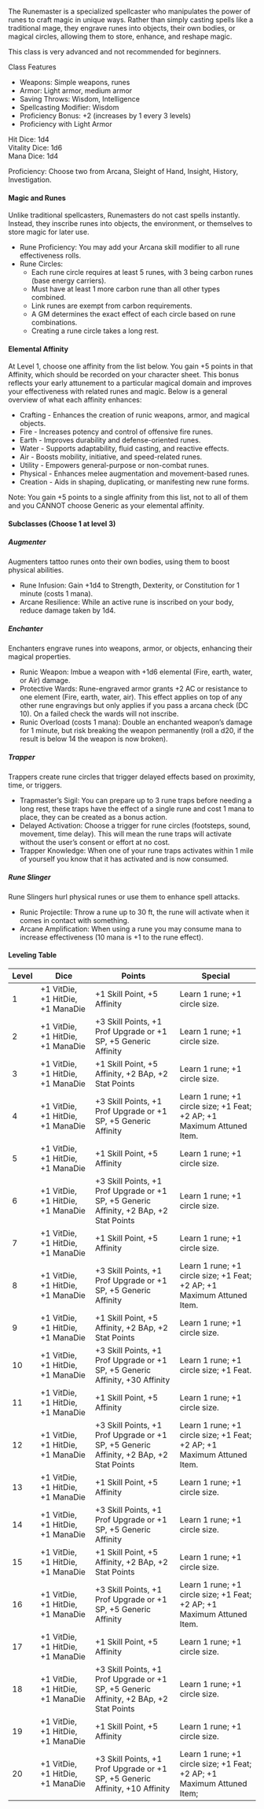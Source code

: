The Runemaster is a specialized spellcaster who manipulates the power of runes to craft magic in unique ways. Rather than simply casting spells like a traditional mage, they engrave runes into objects, their own bodies, or magical circles, allowing them to store, enhance, and reshape magic.

This class is very advanced and not recommended for beginners. 

Class Features
- Weapons: Simple weapons, runes
- Armor: Light armor, medium armor
- Saving Throws: Wisdom, Intelligence
- Spellcasting Modifier: Wisdom
- Proficiency Bonus: +2 (increases by 1 every 3 levels)
- Proficiency with Light Armor

Hit Dice: 1d4  
Vitality Dice: 1d6  
Mana Dice: 1d4

Proficiency: Choose two from Arcana, Sleight of Hand, Insight, History, Investigation.
#### Magic and Runes
Unlike traditional spellcasters, Runemasters do not cast spells instantly. Instead, they inscribe runes into objects, the environment, or themselves to store magic for later use.
- Rune Proficiency: You may add your Arcana skill modifier to all rune effectiveness rolls.
- Rune Circles:
	- Each rune circle requires at least 5 runes, with 3 being carbon runes (base energy carriers).
	- Must have at least 1 more carbon rune than all other types combined.
	- Link runes are exempt from carbon requirements.
	- A GM determines the exact effect of each circle based on rune combinations.
	- Creating a rune circle takes a long rest.
#### Elemental Affinity
At Level 1, choose one affinity from the list below. You gain +5 points in that Affinity, which should be recorded on your character sheet. This bonus reflects your early attunement to a particular magical domain and improves your effectiveness with related runes and magic.
Below is a general overview of what each affinity enhances:
- Crafting - Enhances the creation of runic weapons, armor, and magical objects.
- Fire - Increases potency and control of offensive fire runes.
- Earth - Improves durability and defense-oriented runes.
- Water - Supports adaptability, fluid casting, and reactive effects.
- Air - Boosts mobility, initiative, and speed-related runes.
- Utility - Empowers general-purpose or non-combat runes.
- Physical - Enhances melee augmentation and movement-based runes.
- Creation - Aids in shaping, duplicating, or manifesting new rune forms.

Note: You gain +5 points to a single affinity from this list, not to all of them and you CANNOT choose Generic as your elemental affinity. 
#### Subclasses (Choose 1 at level 3)
##### Augmenter
Augmenters tattoo runes onto their own bodies, using them to boost physical abilities.
- Rune Infusion: Gain +1d4 to Strength, Dexterity, or Constitution for 1 minute (costs 1 mana).
- Arcane Resilience: While an active rune is inscribed on your body, reduce damage taken by 1d4.
##### Enchanter
Enchanters engrave runes into weapons, armor, or objects, enhancing their magical properties.
- Runic Weapon: Imbue a weapon with +1d6 elemental (Fire, earth, water, or Air) damage.
- Protective Wards: Rune-engraved armor grants +2 AC or resistance to one element (Fire, earth, water, air). This effect applies on top of any other rune engravings but only applies if you pass a arcana check (DC 10). On a failed check the wards will not inscribe. 
- Runic Overload (costs 1 mana): Double an enchanted weapon’s damage for 1 minute, but risk breaking the weapon permanently (roll a d20, if the result is below 14 the weapon is now broken).
##### Trapper
Trappers create rune circles that trigger delayed effects based on proximity, time, or triggers.
- Trapmaster’s Sigil: You can prepare up to 3 rune traps before needing a long rest, these traps have the effect of a single rune and cost 1 mana to place, they can be created as a bonus action.
- Delayed Activation: Choose a trigger for rune circles (footsteps, sound, movement, time delay). This will mean the rune traps will activate without the user’s consent or effort at no cost. 
- Trapper Knowledge: When one of your rune traps activates within 1 mile of yourself you know that it has activated and is now consumed. 
##### Rune Slinger
Rune Slingers hurl physical runes or use them to enhance spell attacks.
- Runic Projectile: Throw a rune up to 30 ft, the rune will activate when it comes in contact with something. 
- Arcane Amplification: When using a rune you may consume mana to increase effectiveness (10 mana is +1 to the rune effect).
#### Leveling Table

| Level | Dice                             | Points                                                                                 | Special                                                                 |
| ----- | -------------------------------- | -------------------------------------------------------------------------------------- | ----------------------------------------------------------------------- |
| 1     | +1 VitDie, +1 HitDie, +1 ManaDie | +1 Skill Point, +5 Affinity                                                            | Learn 1 rune; +1 circle size.                                           |
| 2     | +1 VitDie, +1 HitDie, +1 ManaDie | +3 Skill Points, +1 Prof Upgrade or +1 SP, +5 Generic Affinity                         | Learn 1 rune; +1 circle size.                                           |
| 3     | +1 VitDie, +1 HitDie, +1 ManaDie | +1 Skill Point, +5 Affinity, +2 BAp, +2 Stat Points                                    | Learn 1 rune; +1 circle size.                                           |
| 4     | +1 VitDie, +1 HitDie, +1 ManaDie | +3 Skill Points, +1 Prof Upgrade or +1 SP, +5 Generic Affinity                         | Learn 1 rune; +1 circle size; +1 Feat; +2 AP; +1 Maximum Attuned Item.  |
| 5     | +1 VitDie, +1 HitDie, +1 ManaDie | +1 Skill Point, +5 Affinity                                                            | Learn 1 rune; +1 circle size.                                           |
| 6     | +1 VitDie, +1 HitDie, +1 ManaDie | +3 Skill Points, +1 Prof Upgrade or +1 SP, +5 Generic Affinity, +2 BAp, +2 Stat Points | Learn 1 rune; +1 circle size.                                           |
| 7     | +1 VitDie, +1 HitDie, +1 ManaDie | +1 Skill Point, +5 Affinity                                                            | Learn 1 rune; +1 circle size.                                           |
| 8     | +1 VitDie, +1 HitDie, +1 ManaDie | +3 Skill Points, +1 Prof Upgrade or +1 SP, +5 Generic Affinity                         | Learn 1 rune; +1 circle size; +1 Feat; +2 AP; +1 Maximum Attuned Item.  |
| 9     | +1 VitDie, +1 HitDie, +1 ManaDie | +1 Skill Point, +5 Affinity, +2 BAp, +2 Stat Points                                    | Learn 1 rune; +1 circle size.                                           |
| 10    | +1 VitDie, +1 HitDie, +1 ManaDie | +3 Skill Points, +1 Prof Upgrade or +1 SP, +5 Generic Affinity, +30 Affinity           | Learn 1 rune; +1 circle size; +1 Feat.                                  |
| 11    | +1 VitDie, +1 HitDie, +1 ManaDie | +1 Skill Point, +5 Affinity                                                            | Learn 1 rune; +1 circle size.                                           |
| 12    | +1 VitDie, +1 HitDie, +1 ManaDie | +3 Skill Points, +1 Prof Upgrade or +1 SP, +5 Generic Affinity, +2 BAp, +2 Stat Points | Learn 1 rune; +1 circle size; +1 Feat; +2 AP; +1 Maximum Attuned Item.  |
| 13    | +1 VitDie, +1 HitDie, +1 ManaDie | +1 Skill Point, +5 Affinity                                                            | Learn 1 rune; +1 circle size.                                           |
| 14    | +1 VitDie, +1 HitDie, +1 ManaDie | +3 Skill Points, +1 Prof Upgrade or +1 SP, +5 Generic Affinity                         | Learn 1 rune; +1 circle size.                                           |
| 15    | +1 VitDie, +1 HitDie, +1 ManaDie | +1 Skill Point, +5 Affinity, +2 BAp, +2 Stat Points                                    | Learn 1 rune; +1 circle size.                                           |
| 16    | +1 VitDie, +1 HitDie, +1 ManaDie | +3 Skill Points, +1 Prof Upgrade or +1 SP, +5 Generic Affinity                         | Learn 1 rune; +1 circle size; +1 Feat; +2 AP; +1 Maximum Attuned Item.  |
| 17    | +1 VitDie, +1 HitDie, +1 ManaDie | +1 Skill Point, +5 Affinity                                                            | Learn 1 rune; +1 circle size.                                           |
| 18    | +1 VitDie, +1 HitDie, +1 ManaDie | +3 Skill Points, +1 Prof Upgrade or +1 SP, +5 Generic Affinity, +2 BAp, +2 Stat Points | Learn 1 rune; +1 circle size.                                           |
| 19    | +1 VitDie, +1 HitDie, +1 ManaDie | +1 Skill Point, +5 Affinity                                                            | Learn 1 rune; +1 circle size.                                           |
| 20    | +1 VitDie, +1 HitDie, +1 ManaDie | +3 Skill Points, +1 Prof Upgrade or +1 SP, +5 Generic Affinity, +10 Affinity           | Learn 1 rune; +1 circle size; +1 Feat; +2 AP; +1 Maximum Attuned Item;  |
